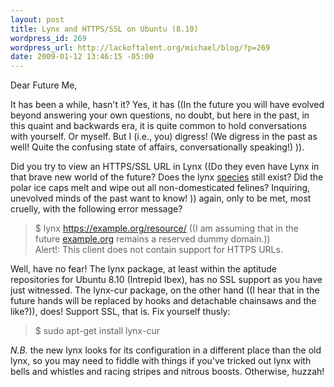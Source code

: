 ```yaml
--- 
layout: post
title: Lynx and HTTPS/SSL on Ubuntu (8.10)
wordpress_id: 269
wordpress_url: http://lackoftalent.org/michael/blog/?p=269
date: 2009-01-12 13:46:15 -05:00
---
```

Dear Future Me,

It has been a while, hasn't it?  Yes, it has ((In the future you will have evolved beyond answering your own questions, no doubt, but here in the past, in this quaint and backwards era, it is quite common to hold conversations with yourself.  Or myself.  But I (i.e., you) digress!  (We digress in the past as well!  Quite the confusing state of affairs, conversationally speaking!) )).

Did you try to view an HTTPS/SSL URL in Lynx ((Do they even have Lynx in that brave new world of the future?  Does the lynx <a href="http://en.wikipedia.org/wiki/Lynx" target="_blank">species</a> still exist?  Did the polar ice caps melt and wipe out all non-domesticated felines?  Inquiring, unevolved minds of the past want to know! )) again, only to be met, most cruelly, with the following error message?<blockquote>
$ lynx https://example.org/resource/ ((I am assuming that in the future <a href="http://en.wikipedia.org/wiki/Example.com" target="_blank">example.org</a> remains a reserved dummy domain.))
<br/>
Alert!: This client does not contain support for HTTPS URLs.
</blockquote>

Well, have no fear!  The lynx package, at least within the aptitude repositories for Ubuntu 8.10 (Intrepid Ibex), has no SSL support as you have just witnessed.  The lynx-cur package, on the other hand ((I hear that in the future hands will be replaced by hooks and detachable chainsaws and the like?)), does!  Support SSL, that is.  Fix yourself thusly:<blockquote>
$ sudo apt-get install lynx-cur
</blockquote>

<em>N.B.</em> the new lynx looks for its configuration in a different place than the old lynx, so you may need to fiddle with things if you've tricked out lynx with bells and whistles and racing stripes and nitrous boosts.  Otherwise, huzzah!
